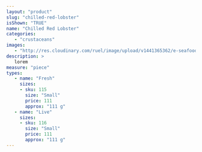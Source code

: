 ```yaml
---
layout: "product"
slug: "chilled-red-lobster"
isShown: "TRUE"
name: "Chilled Red Lobster"
categories:
   - "crustaceans"
images:
   - "http://res.cloudinary.com/ruel/image/upload/v1441365362/e-seafoods/chilled-red-lobster.jpg"
description: >
   lorem
measure: "piece"
types: 
   - name: "Fresh"
     sizes: 
     - sku: 115
       size: "Small"
       price: 111
       approx: "111 g"
   - name: "Live"
     sizes: 
     - sku: 116
       size: "Small"
       price: 111
       approx: "111 g"
---
```

